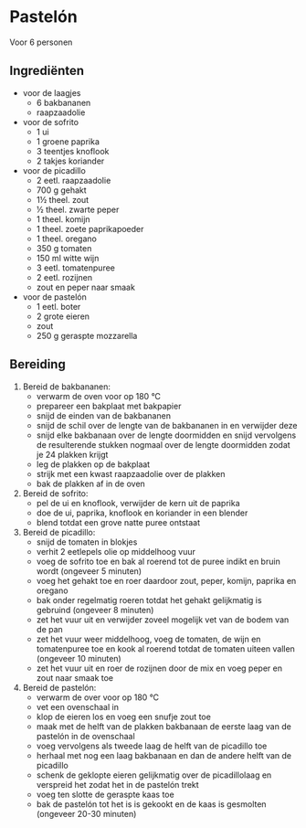# Pastelón

Voor 6 personen

## Ingrediënten

- voor de laagjes
  - 6 bakbananen
  - raapzaadolie
- voor de sofrito
  - 1 ui
  - 1 groene paprika
  - 3 teentjes knoflook
  - 2 takjes koriander
- voor de picadillo
  - 2 eetl. raapzaadolie
  - 700 g gehakt
  - 1½ theel. zout
  - ½ theel. zwarte peper
  - 1 theel. komijn
  - 1 theel. zoete paprikapoeder
  - 1 theel. oregano
  - 350 g tomaten
  - 150 ml witte wijn
  - 3 eetl. tomatenpuree
  - 2 eetl. rozijnen
  - zout en peper naar smaak
- voor de pastelón
  - 1 eetl. boter
  - 2 grote eieren
  - zout
  - 250 g geraspte mozzarella

## Bereiding

1. Bereid de bakbananen:  
   - verwarm de oven voor op 180 °C  
   - prepareer een bakplaat met bakpapier  
   - snijd de einden van de bakbananen  
   - snijd de schil over de lengte van de bakbananen in en verwijder deze  
   - snijd elke bakbanaan over de lengte doormidden en snijd vervolgens de resulterende stukken nogmaal over de lengte doormidden zodat je 24 plakken krijgt  
   - leg de plakken op de bakplaat
   - strijk met een kwast raapzaadolie over de plakken  
   - bak de plakken af in de oven
2. Bereid de sofrito:  
   - pel de ui en knoflook, verwijder de kern uit de paprika
   - doe de ui, paprika, knoflook en koriander in een blender  
   - blend totdat een grove natte puree ontstaat
3. Bereid de picadillo:  
   - snijd de tomaten in blokjes
   - verhit 2 eetlepels olie op middelhoog vuur
   - voeg de sofrito toe en bak al roerend tot de puree indikt en bruin wordt (ongeveer 5 minuten)
   - voeg het gehakt toe en roer daardoor zout, peper, komijn, paprika en oregano
   - bak onder regelmatig roeren totdat het gehakt gelijkmatig is gebruind (ongeveer 8 minuten)
   - zet het vuur uit en verwijder zoveel mogelijk vet van de bodem van de pan
   - zet het vuur weer middelhoog, voeg de tomaten, de wijn en tomatenpuree toe en kook al roerend totdat de tomaten uiteen vallen (ongeveer 10 minuten)
   - zet het vuur uit en roer de rozijnen door de mix en voeg peper en zout naar smaak toe
4. Bereid de pastelón:
   - verwarm de over voor op 180 °C
   - vet een ovenschaal in
   - klop de eieren los en voeg een snufje zout toe
   - maak met de helft van de plakken bakbanaan de eerste laag van de pastelón in de ovenschaal
   - voeg vervolgens als tweede laag de helft van de picadillo toe
   - herhaal met nog een laag bakbanaan en dan de andere helft van de picadillo
   - schenk de geklopte eieren gelijkmatig over de picadillolaag en verspreid het zodat het in de pastelón trekt
   - voeg ten slotte de geraspte kaas toe
   - bak de pastelón tot het is is gekookt en de kaas is gesmolten (ongeveer 20-30 minuten)
